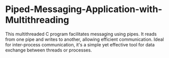 # Piped-Messaging-Application-with-Multithreading
This multithreaded C program facilitates messaging using pipes. It reads from one pipe and writes to another, allowing efficient communication. Ideal for inter-process communication, it's a simple yet effective tool for data exchange between threads or processes.
